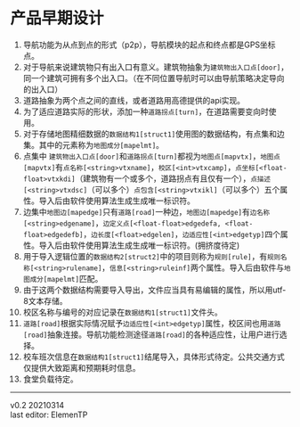 # 产品早期设计

1. 导航功能为从点到点的形式（p2p），导航模块的起点和终点都是GPS坐标点。
2. 对于导航来说建筑物只有出入口有意义。建筑物抽象为`建筑物出入口点[door]`，同一个建筑可拥有多个出入口。（在不同位置导航时可以由导航策略决定导向的出入口）
3. 道路抽象为两个点之间的直线，或者道路用高德提供的api实现。
4. 为了适应道路实际的形状，添加一种`道路拐点[turn]`，在道路需要变向时使用。
5. 对于存储地图精细数据的`数据结构1[struct1]`使用图的数据结构，有点集和边集。其中的元素称为`地图成分[mapelmt]`。
6. 点集中 `建筑物出入口点[door]`和`道路拐点[turn]`都视为`地图点[mapvtx]`，`地图点[mapvtx]`有`点名称[<string>vtxname]`，`校区[<int>vtxcamp]`，`点坐标[<float-float>vtxkdi]`（建筑物有一个或多个，道路拐点有且仅有一个），`点描述[<string>vtxdsc]`（可以多个）`点包含[<string>vtxikl]`（可以多个）五个属性。导入后由软件使用算法生成生成唯一标识符。
7. 边集中`地图边[mapedge]`只有`道路[road]`一种边，`地图边[mapedge]`有`边名称[<string>edgename]`，`边定义点[<float-float>edgedefa, <float-float>edgedefb]`，`边长度[<float>edgelen]`，`边适应性[<int>edgetyp]`四个属性。导入后由软件使用算法生成生成唯一标识符。(拥挤度待定)
8. 用于导入逻辑位置的`数据结构2[struct2]`中的项目则称为`规则[rule]`，有`规则名称[<string>rulename]`，`信息[<string>ruleinf]`两个属性。导入后由软件与`地图成分[mapelmt]`匹配。
9. 由于这两个数据结构需要导入导出，文件应当具有易编辑的属性，所以用utf-8文本存储。
10. 校区名称与编号的对应记录在`数据结构1[struct1]`文件头。
11. `道路[road]`根据实际情况赋予`边适应性[<int>edgetyp]`属性，校区间也用`道路[road]`抽象连接。导航功能检测途径`道路[road]`的各种适应性，让用户进行选择。
12. 校车班次信息在`数据结构1[struct1]`结尾导入，具体形式待定。公共交通方式仅提供大致距离和预期耗时信息。
13. 食堂负载待定。
---
v0.2 20210314  
last editor: ElemenTP
